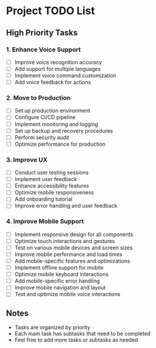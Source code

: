 # Project TODO List

## High Priority Tasks

### 1. Enhance Voice Support
- [ ] Improve voice recognition accuracy
- [ ] Add support for multiple languages
- [ ] Implement voice command customization
- [ ] Add voice feedback for actions

### 2. Move to Production
- [ ] Set up production environment
- [ ] Configure CI/CD pipeline
- [ ] Implement monitoring and logging
- [ ] Set up backup and recovery procedures
- [ ] Perform security audit
- [ ] Optimize performance for production

### 3. Improve UX
- [ ] Conduct user testing sessions
- [ ] Implement user feedback
- [ ] Enhance accessibility features
- [ ] Optimize mobile responsiveness
- [ ] Add onboarding tutorial
- [ ] Improve error handling and user feedback

### 4. Improve Mobile Support
- [ ] Implement responsive design for all components
- [ ] Optimize touch interactions and gestures
- [ ] Test on various mobile devices and screen sizes
- [ ] Improve mobile performance and load times
- [ ] Add mobile-specific features and optimizations
- [ ] Implement offline support for mobile
- [ ] Optimize mobile keyboard interactions
- [ ] Add mobile-specific error handling
- [ ] Improve mobile navigation and layout
- [ ] Test and optimize mobile voice interactions

## Notes
- Tasks are organized by priority
- Each main task has subtasks that need to be completed
- Feel free to add more tasks or subtasks as needed 